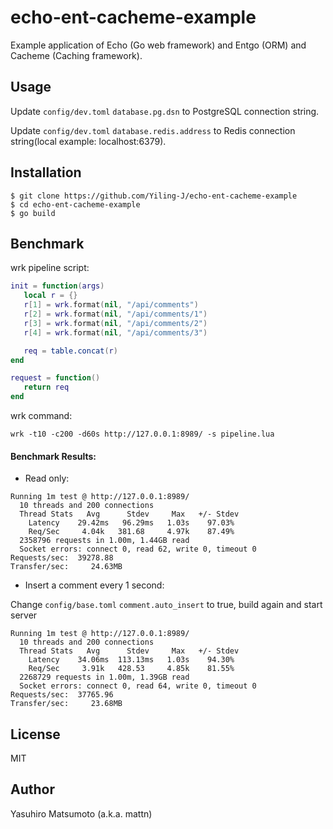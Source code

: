 # echo-ent-cacheme-example

Example application of Echo (Go web framework) and Entgo (ORM) and Cacheme (Caching framework).

## Usage

Update `config/dev.toml` `database.pg.dsn` to PostgreSQL connection string.

Update `config/dev.toml` `database.redis.address` to Redis connection string(local example: localhost:6379).

## Installation

```
$ git clone https://github.com/Yiling-J/echo-ent-cacheme-example
$ cd echo-ent-cacheme-example
$ go build
```

## Benchmark

wrk pipeline script:
```lua
init = function(args)
   local r = {}
   r[1] = wrk.format(nil, "/api/comments")
   r[2] = wrk.format(nil, "/api/comments/1")
   r[3] = wrk.format(nil, "/api/comments/2")
   r[4] = wrk.format(nil, "/api/comments/3")

   req = table.concat(r)
end

request = function()
   return req
end
```

wrk command:
```
wrk -t10 -c200 -d60s http://127.0.0.1:8989/ -s pipeline.lua
```

#### Benchmark Results:

- Read only:
```
Running 1m test @ http://127.0.0.1:8989/
  10 threads and 200 connections
  Thread Stats   Avg      Stdev     Max   +/- Stdev
    Latency    29.42ms   96.29ms   1.03s    97.03%
    Req/Sec     4.04k   381.68     4.97k    87.49%
  2358796 requests in 1.00m, 1.44GB read
  Socket errors: connect 0, read 62, write 0, timeout 0
Requests/sec:  39278.88
Transfer/sec:     24.63MB
```
- Insert a comment every 1 second:

Change `config/base.toml` `comment.auto_insert` to true, build again and start server
```
Running 1m test @ http://127.0.0.1:8989/
  10 threads and 200 connections
  Thread Stats   Avg      Stdev     Max   +/- Stdev
    Latency    34.06ms  113.13ms   1.03s    94.30%
    Req/Sec     3.91k   428.53     4.85k    81.55%
  2268729 requests in 1.00m, 1.39GB read
  Socket errors: connect 0, read 64, write 0, timeout 0
Requests/sec:  37765.96
Transfer/sec:     23.68MB
```

## License

MIT

## Author

Yasuhiro Matsumoto (a.k.a. mattn)
